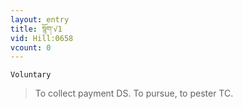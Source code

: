 ```yaml
---
layout: entry
title: སྙོག་√1
vid: Hill:0658
vcount: 0
---
```

`Voluntary` 
> To collect payment DS\.
 To pursue, to pester TC\.

